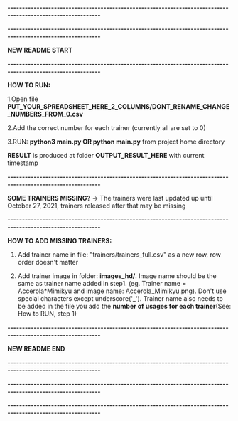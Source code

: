 **------------------------------------------------------------------------------------------------------------**

**------------------------------------------------------------------------------------------------------------**

**NEW README START**

**------------------------------------------------------------------------------------------------------------**

**HOW TO RUN:**

1.Open file **PUT_YOUR_SPREADSHEET_HERE_2_COLUMNS/DONT_RENAME_CHANGE_NUMBERS_FROM_0.csv**

2.Add the correct number for each trainer (currently all are set to 0)

3.RUN: **python3 main.py OR python main.py** from project home directory

**RESULT** is produced at folder **OUTPUT_RESULT_HERE** with current timestamp

**------------------------------------------------------------------------------------------------------------**

**SOME TRAINERS MISSING?** -> The trainers were last updated up until October 27, 2021, trainers released after that may be missing

**------------------------------------------------------------------------------------------------------------**

**HOW TO ADD MISSING TRAINERS:**

1. Add trainer name in file: "trainers/trainers_full.csv" as a new row, row order doesn't matter

2. Add trainer image in folder: **images_hd/**. Image name should be the same as trainer name added in step1. (eg. Trainer name = Accerola\*Mimikyu and image name: Accerola_Mimikyu.png). Don't use special characters except underscore('\_'). Trainer name also needs to be added in the file you add the **number of usages for each trainer**(See: How to RUN, step 1)

**------------------------------------------------------------------------------------------------------------**

**NEW README END**

**------------------------------------------------------------------------------------------------------------**

**------------------------------------------------------------------------------------------------------------**

**------------------------------------------------------------------------------------------------------------**

